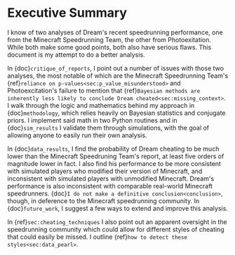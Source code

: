 # Executive Summary

I know of two analyses of Dream's recent speedrunning performance, one from the Minecraft Speedrunning Team, the other from Photoexitation. While both make some good points, both also have serious flaws. This document is my attempt to do a better analysis.

In {doc}`critique_of_reports`, I point out a number of issues with those two analyses, the most notable of which are the Minecraft Speedrunning Team's {ref}`reliance on p-values<sec:p_value_misunderstood>` and Photoexcitation's failure to mention that {ref}`Bayesian methods are inherently less likely to conclude Dream cheated<sec:missing_context>`. I walk through the logic and mathematics behind my approach in {doc}`methodology`, which relies heavily on Bayesian statistics and conjugate priors. I implement said math in two Python routines and in {doc}`sim_results` I validate them through simulations, with the goal of allowing anyone to easily run their own analysis.

In {doc}`data_results`, I find the probability of Dream cheating to be much lower than the Minecraft Speedruning Team's report, at least five orders of magnitude lower in fact. I also find his performance to be more consistent with simulated players who modified their version of Minecraft, and inconsistent with simulated players with unmodified Minecraft. Dream's performance is also inconsistent with comparable real-world Minecraft speedrunners. {doc}`I do not make a definitive conclusion<conclusion>`, though, in deference to the Minecraft speedrunning community. In {doc}`future_work`, I suggest a few ways to extend and improve this analysis.

In {ref}`sec:cheating_techniques` I also point out an apparent oversight in the speedrunning community which could allow for different styles of cheating that could easily be missed. I outline {ref}`how to detect these styles<sec:data_pearl>`.

